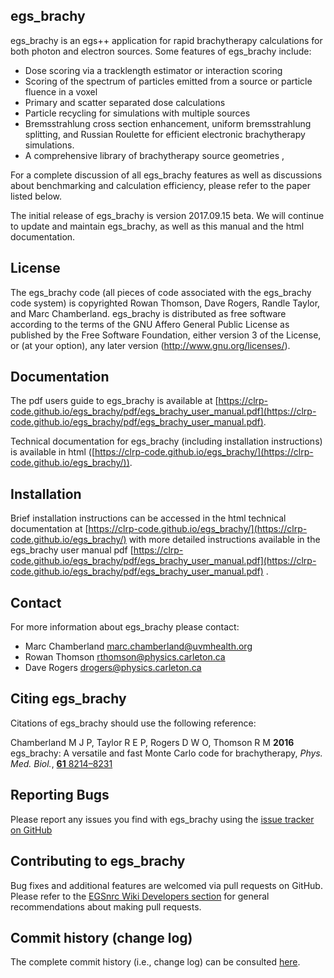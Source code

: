 ## egs\_brachy

egs\_brachy is an egs++ application for rapid brachytherapy calculations
for both photon and electron sources. Some features of egs\_brachy
include:

- Dose scoring via a tracklength estimator or interaction scoring
- Scoring of the spectrum of particles emitted from a source or particle
  fluence in a voxel
- Primary and scatter separated dose calculations
- Particle recycling for simulations with multiple sources
- Bremsstrahlung cross section enhancement, uniform bremsstrahlung
  splitting, and Russian Roulette for efficient electronic brachytherapy
  simulations.
- A comprehensive library of brachytherapy source geometries ,

For a complete discussion of all egs\_brachy features as well as
discussions about benchmarking and calculation efficiency, please refer
to the paper listed below.

The initial release of egs_brachy is version 2017.09.15 beta. We will continue
to update and maintain egs_brachy, as well as this manual and the html
documentation.


## License

The egs_brachy code (all pieces of code associated with the egs_brachy code
    system) is copyrighted Rowan Thomson, Dave Rogers, Randle Taylor, and Marc
Chamberland. egs_brachy is distributed as free software according to the terms
of the GNU Affero General Public License as published by the Free Software
Foundation, either version 3 of the License, or (at your option), any later
version (http://www.gnu.org/licenses/).

## Documentation

The pdf users guide to egs\_brachy is available at
[https://clrp-code.github.io/egs_brachy/pdf/egs_brachy_user_manual.pdf](https://clrp-code.github.io/egs_brachy/pdf/egs_brachy_user_manual.pdf).

Technical documentation for egs\_brachy (including installation instructions) is
available in html
([https://clrp-code.github.io/egs_brachy/](https://clrp-code.github.io/egs_brachy/)).

## Installation

Brief installation instructions can be accessed in the html technical
documentation at
[https://clrp-code.github.io/egs_brachy/](https://clrp-code.github.io/egs_brachy/)
with more detailed instructions available in the egs_brachy user manual pdf
[https://clrp-code.github.io/egs_brachy/pdf/egs_brachy_user_manual.pdf](https://clrp-code.github.io/egs_brachy/pdf/egs_brachy_user_manual.pdf) .

## Contact

For more information about egs\_brachy please contact:

- Marc Chamberland <marc.chamberland@uvmhealth.org>
- Rowan Thomson <rthomson@physics.carleton.ca>
- Dave Rogers <drogers@physics.carleton.ca>

## Citing egs\_brachy

Citations of egs\_brachy should use the following reference:

Chamberland M J P, Taylor R E P, Rogers D W O, Thomson R M **2016**
egs\_brachy: A versatile and fast Monte Carlo code for brachytherapy,
    _Phys.  Med. Biol._, [**61** 8214–8231](http://dx.doi.org/10.1088/0031-9155/61/23/8214)

## Reporting Bugs

Please report any issues you find with egs\_brachy using the [issue
tracker on GitHub](https://github.com/clrp-code/egs_brachy/issues)

## Contributing to egs\_brachy

Bug fixes and additional features are welcomed via pull requests on
GitHub. Please refer to the [EGSnrc Wiki Developers section](https://github.com/nrc-cnrc/EGSnrc/wiki) for
general recommendations about making pull requests.

## Commit history (change log)

The complete commit history (i.e., change log) can be consulted [here](https://github.com/clrp-code/egs_brachy/commits/main).
